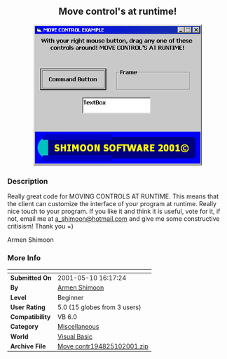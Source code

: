 ﻿<div align="center">

## Move control's at runtime\!

<img src="PIC20015101823292382.gif">
</div>

### Description

Really great code for MOVING CONTROLS AT RUNTIME. This means that the client can customize the interface of your program at runtime. Really nice touch to your program. If you like it and think it is useful, vote for it, if not, email me at a_shimoon@hotmail.com and give me some constructive critisism! Thank you =)

Armen Shimoon
 
### More Info
 


<span>             |<span>
---                |---
**Submitted On**   |2001-05-10 16:17:24
**By**             |[Armen Shimoon](https://github.com/Planet-Source-Code/PSCIndex/blob/master/ByAuthor/armen-shimoon.md)
**Level**          |Beginner
**User Rating**    |5.0 (15 globes from 3 users)
**Compatibility**  |VB 6\.0
**Category**       |[Miscellaneous](https://github.com/Planet-Source-Code/PSCIndex/blob/master/ByCategory/miscellaneous__1-1.md)
**World**          |[Visual Basic](https://github.com/Planet-Source-Code/PSCIndex/blob/master/ByWorld/visual-basic.md)
**Archive File**   |[Move contr194825102001\.zip](https://github.com/Planet-Source-Code/armen-shimoon-move-control-s-at-runtime__1-23099/archive/master.zip)








